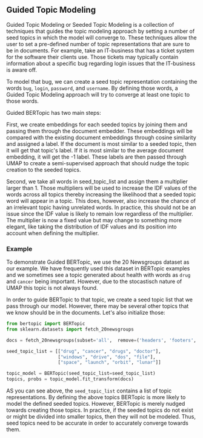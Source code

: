 ## **Guided Topic Modeling**  
Guided Topic Modeling or Seeded Topic Modeling is a collection of techniques that guides the topic modeling approach 
by setting a number of seed topics in which the model will converge to. These techniques allow the user to set a 
pre-defined number of topic representations that are sure to be in documents. For example, take an IT-business 
that has a ticket system for the software their clients use. Those tickets may typically contain information about 
a specific bug regarding login issues that the IT-business is aware off.  

To model that bug, we can create a seed topic representation containing the words `bug`, `login`, `password`, 
and `username`. By defining those words, a Guided Topic Modeling approach will try to converge at least one topic to those words.

Guided BERTopic has two main steps:

First, we create embeddings for each seeded topics by joining them and passing them through the document embedder. 
These embeddings will be compared with the existing document embeddings through cosine similarity and assigned a label. 
If the document is most similar to a seeded topic, then it will get that topic's label. 
If it is most similar to the average document embedding, it will get the -1 label. 
These labels are then passed through UMAP to create a semi-supervised approach that should nudge 
the topic creation to the seeded topics.

Second, we take all words in seed_topic_list and assign them a multiplier larger than 1. 
Those multipliers will be used to increase the IDF values of the words across all topics thereby increasing 
the likelihood that a seeded topic word will appear in a topic. This does, however, also increase the chance of an 
irrelevant topic having unrelated words. In practice, this should not be an issue since the IDF value is likely 
to remain low regardless of the multiplier. The multiplier is now a fixed value but may change to something 
more elegant, like taking the distribution of IDF values and its position into account when defining the multiplier.
   
### **Example**
To demonstrate Guided BERTopic, we use the 20 Newsgroups dataset as our example. We have frequently used this
dataset in BERTopic examples and we sometimes see a topic generated about health with words as `drug` and `cancer` 
being important. However, due to the stocastisch nature of UMAP this topic is not always found. 

In order to guide BERTopic to that topic, we create a seed topic list that we pass through our model. However, 
there may be several other topics that we know should be in the documents. Let's also initialize those:

```python
from bertopic import BERTopic
from sklearn.datasets import fetch_20newsgroups

docs = fetch_20newsgroups(subset='all',  remove=('headers', 'footers', 'quotes'))["data"]

seed_topic_list = [["drug", "cancer", "drugs", "doctor"],
                   ["windows", "drive", "dos", "file"],
                   ["space", "launch", "orbit", "lunar"]]

topic_model = BERTopic(seed_topic_list=seed_topic_list)
topics, probs = topic_model.fit_transform(docs)
```

AS you can see above, the `seed_topic_list` contains a list of topic representations. By defining the above topics 
BERTopic is more likely to model the defined seeded topics. However, BERTopic is merely nudged towards creating those 
topics. In practice, if the seeded topics do not exist or might be divided into smaller topics, then they will 
not be modeled. Thus, seed topics need to be accurate in order to accurately converge towards them. 